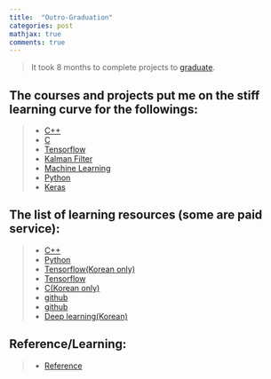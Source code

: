```yaml
---
title:  "Outro-Graduation"
categories: post
mathjax: true
comments: true
---
```

>It took 8 months to complete projects to [graduate](https://graduation.udacity.com/confirm/5R7RH56H).

## The courses and projects put me on the stiff learning curve for the followings:
>
>- [C++](https://github.com/SeokLeeUS/cpp_language_practice)
>- [C](https://github.com/SeokLeeUS/c_language_practice)
>- [Tensorflow](https://github.com/SeokLeeUS/TensorFlow_Exercise)
>- [Kalman Filter](https://github.com/SeokLeeUS/KalmanFilter_practice)
>- [Machine Learning](https://github.com/SeokLeeUS/LeNet_Exercise)
>- [Python](https://dojang.io/)
>- [Keras](https://books.google.com/ebooks/app#reader/LTJFDwAAQBAJ)

## The list of learning resources (some are paid service):
>
>- [C++](https://classroom.udacity.com/courses/ud999)
>- [Python](https://www.udemy.com/complete-python-bootcam)
>- [Tensorflow(Korean only)](https://books.google.com/ebooks/app#reader/GXg3DwAAQBAJ)
>- [Tensorflow](https://www.coursera.org/specializations/tensorflow-in-practice)
>- [C(Korean only)](https://dojang.io/)
>- [github](https://www.coursera.org/learn/version-control-with-git)
>- [github](https://classroom.udacity.com/courses/ud775)
>- [Deep learning(Korean)](https://hunkim.github.io/ml/)

## Reference/Learning:
>- [Reference](https://docs.google.com/spreadsheets/d/1ZMtaS0Ifh5b9AcZpMV0RAKk8vmG7To65acA2ZQdAIHE/edit?usp=sharing)




